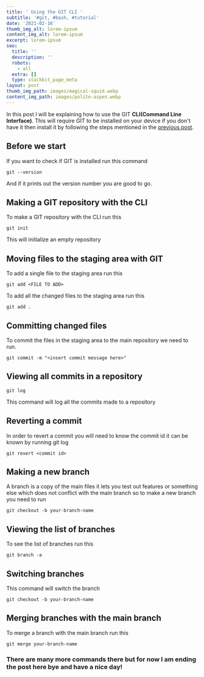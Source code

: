 ```yaml
---
title: ' Using the GIT CLI '
subtitle: '#git, #bash, #tutorial'
date: '2021-02-16'
thumb_img_alt: lorem-ipsum
content_img_alt: lorem-ipsum
excerpt: lorem-ipsum
seo:
  title: ''
  description: ''
  robots:
    - all
  extra: []
  type: stackbit_page_meta
layout: post
thumb_img_path: images/magical-squid.webp
content_img_path: images/polite-aspen.webp
---
```

In this post I will be explaining how to use the GIT **CLI(Command Line Interface)**. This will require GIT to be installed on your device if you don't have it then install it by following the steps mentioned in the [previous post](https://dev.to/aadityasivas/installing-git-on-your-system-52on).

## Before we start

If you want to check if GIT is installed run this command

    git --version

And if it prints out the version number you are good to go.

## Making a GIT repository with the CLI

To make a GIT repository with the CLI run this

    git init

This will initialize an empty repository

## Moving files to the staging area with GIT

To add a single file to the staging area run this

    git add <FILE TO ADD>

To add all the changed files to the staging area run this

    git add .

## Committing changed files

To commit the files in the staging area to the main repository we need to run.

    git commit -m "<insert commit message here>"

## Viewing all commits in a repository

    git log

This command will log all the commits made to a repository

## Reverting a commit

In order to revert a commit you will need to know the commit id it can be known by running git log

    git revert <commit id>

## Making a new branch

A branch is a copy of the main files it lets you test out features or something else which does not conflict with the main branch so to make a new branch you need to run

    git checkout -b your-branch-name

## Viewing the list of branches

To see the list of branches run this

    git branch -a

## Switching branches

This command will switch the branch

    git checkout -b your-branch-name

## Merging branches with the main branch

To merge a branch with the main branch run this

    git merge your-branch-name

### There are many more commands there but for now I am ending the post here bye and have a nice day!
